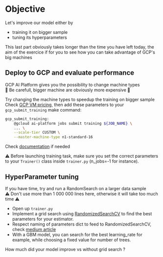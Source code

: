 # Objective

Let's improve our model either by 
- training it on bigger sample
- tuning its hyperparameters

This last part obviously takes longer than the time you have left today, the aim of the exercice if for you to see how you can take advantage of GCP's big machines

## Deploy to GCP and evaluate performance

GCP AI Platform gives you the possibility to change machine types    
🚨 Be carefull, bigger machine are obviously more expensive 🚨 

Try changing the machine types to speedup the training on bigger sample
Check [GCP VM pricing](https://cloud.google.com/ai-platform/training/pricing?hl=fr), then add these parameters to your `gcp_submit_training` make command:

```bash
gcp_submit_training:
    @gcloud ai-platform jobs submit training ${JOB_NAME} \
    ... \
    --scale-tier CUSTOM \
    --master-machine-type n1-standard-16
```
Check [documentation](https://cloud.google.com/ml-engine/docs/machine-types) if needed

⚠️ Before launching training task, make sure you set the correct parameters to your `Trainer()` class inside `trainer.py` (n_jobs=-1 for instance).


## HyperParameter tuning

If you have time, try and run a RandomSearch on a larger data sample  
⚠️ Don't use more than 1 000 000 lines here, otherwise it will take too much time ⚠️

- Open up `trainer.py`
- Implement a grid search using [RandomizedSearchCV](https://scikit-learn.org/stable/modules/generated/sklearn.model_selection.RandomizedSearchCV.html) to find the best parameters for your estimator.
- Respect naming of parameters dict to feed to RandomizedSearchCV, check [medium article](https://medium.com/@yoni.levine/how-to-grid-search-with-a-pipeline-93147835d916)
- With a GBM model, you can search for the best learning_rate for example, while choosing a fixed value for number of trees.

How much did your model improve vs without grid search ?


